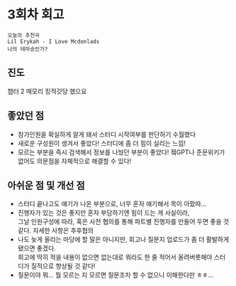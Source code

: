 # 3회차 회고

```
오늘의 추천곡
Lil Erykah - I Love Mcdonlads
나의 테마송인가?
```

## 진도
챕터 2 메모리 킹적갓당 했으요

## 좋았던 점
- 참가인원을 확실하게 알게 돼서 스터디 시작여부를 판단하기 수월했다
- 새로운 구성원이 생겨서 좋았다! 스터디에 좀 더 힘이 실리는 느낌!
- 모르는 부분을 즉시 검색해서 정보를 나눴던 부분이 좋았다! 젴GPT나 준문위키가 없어도 의문점을 자체적으로 해결할 수 있다!

## 아쉬운 점 및 개선 점
- 스터디 끝나고도 얘기가 나온 부분으로, 너무 혼자 얘기해서 목이 아팠따...
- 진행자가 있는 것은 좋지만 혼자 부담하기엔 힘이 드는 게 사실이라,  
  그날 인원구성에 따라, 혹은 사전 협의를 통해 파트별 진행자를 만들어 두면 좋을 것 같다. 자세한 사항은 추후협의  
- 나도 늦게 올리는 마당에 할 말은 아니지만, 회고나 질문지 업로드가 좀 더 활발하게 됐으면 좋겠다.  
  회고에 딱히 적을 내용이 없으면 없는대로 뭐라도 한 줄 적어서 올려버릇해야 스터디가 질적으로 향상될 것 같다!  
- 질문이야 뭐... 뭘 모르는 지 모르면 질문조차 할 수 없으니 이해한다만 ㅎㅎ...
